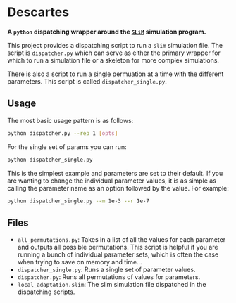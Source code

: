 # Descartes
**A `python` dispatching wrapper around the [`SLiM`](https://messerlab.org/slim/) simulation program.**

This project provides a dispatching script to run a `slim` simulation file. The script is `dispatcher.py` which can serve as either the primary wrapper for which to run a simulation file or a skeleton for more complex simulations.

There is also a script to run a single permuation at a time with the different parameters. This script is called `dispatcher_single.py`.

## Usage
The most basic usage pattern is as follows:
```bash
python dispatcher.py --rep 1 [opts]
```
For the single set of params you can run:
```bash
python dispatcher_single.py
```

This is the simplest example and parameters are set to their default. If you are wanting to change the individual parameter values, it is as simple as calling the parameter name as an option followed by the value. For example:

```bash
python dispatcher_single.py --m 1e-3 --r 1e-7
```

## Files
- `all_permutations.py`: Takes in a list of all the values for each parameter and outputs all possible permutations. This script is helpful if you are running a bunch of individual parameter sets, which is often the case when trying to save on memory and time...
- `dispatcher_single.py`: Runs a single set of parameter values.
- `dispatcher.py`: Runs all permutations of values for parameters.
- `local_adaptation.slim`: The slim simulation file dispatched in the dispatching scripts.
